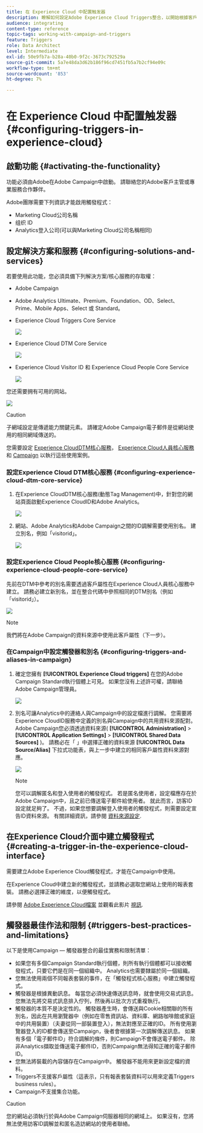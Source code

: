 ```yaml
---
title: 在 Experience Cloud 中配置触发器
description: 瞭解如何設定Adobe Experience Cloud Triggers整合，以開始根據客戶先前的行為將其個人化傳遞傳送給客戶。
audience: integrating
content-type: reference
topic-tags: working-with-campaign-and-triggers
feature: Triggers
role: Data Architect
level: Intermediate
exl-id: 50e9fb7a-b28a-40b0-9f2c-3673c792529a
source-git-commit: 5a7e48da3d62b186f96cd7451fb5a7b2cf94e09c
workflow-type: tm+mt
source-wordcount: '853'
ht-degree: 7%

---
```


# 在 Experience Cloud 中配置触发器{#configuring-triggers-in-experience-cloud}

## 啟動功能 {#activating-the-functionality}

功能必須由Adobe在Adobe Campaign中啟動。 請聯絡您的Adobe客戶主管或專業服務合作夥伴。

Adobe團隊需要下列資訊才能啟用觸發程式：

* Marketing Cloud公司名稱
* 组织 ID
* Analytics登入公司(可以與Marketing Cloud公司名稱相同)

## 設定解決方案和服務 {#configuring-solutions-and-services}

若要使用此功能，您必須具備下列解決方案/核心服務的存取權：

* Adobe Campaign
* Adobe Analytics Ultimate、Premium、Foundation、OD、Select、Prime、Mobile Apps、Select 或 Standard。
* Experience Cloud Triggers Core Service

   ![](assets/trigger_uc_prereq_1.png)

* Experience Cloud DTM Core Service

   ![](assets/trigger_uc_prereq_2.png)

* Experience Cloud Visitor ID 和 Experience Cloud People Core Service

   ![](assets/trigger_uc_prereq_3.png)

您还需要拥有可用的网站。

![](assets/trigger_uc_prereq_4.png)

>[!CAUTION]
>
>子網域設定是傳遞能力關鍵元素。 請確定Adobe Campaign電子郵件是從網站使用的相同網域傳送的。

您需要設定 [Experience CloudDTM核心服務](#configuring-experience-cloud-dtm-core-service)， [Experience Cloud人員核心服務](#configuring-experience-cloud-people-core-service) 和 [Campaign](#configuring-triggers-and-aliases-in-campaign) 以執行這些使用案例。

### 設定Experience Cloud DTM核心服務 {#configuring-experience-cloud-dtm-core-service}

1. 在Experience CloudDTM核心服務(動態Tag Management)中，針對您的網站頁面啟動Experience CloudID和Adobe Analytics。

   ![](assets/trigger_uc_conf_1.png)

1. 網站、Adobe Analytics和Adobe Campaign之間的ID調解需要使用別名。 建立別名，例如「visitorid」。

   ![](assets/trigger_uc_conf_2.png)

### 設定Experience Cloud People核心服務 {#configuring-experience-cloud-people-core-service}

先前在DTM中參考的別名需要透過客戶屬性在Experience Cloud人員核心服務中建立。 請務必建立新別名，並在整合代碼中參照相同的DTM別名（例如「visitorid」）。

![](assets/trigger_uc_conf_3.png)

>[!NOTE]
>
>我們將在Adobe Campaign的資料來源中使用此客戶屬性（下一步）。

### 在Campaign中設定觸發器和別名 {#configuring-triggers-and-aliases-in-campaign}

1. 確定您擁有 **[!UICONTROL Experience Cloud triggers]** 在您的Adobe Campaign Standard執行個體上可見。 如果您沒有上述許可權，請聯絡Adobe Campaign管理員。

   ![](assets/remarketing_1.png)

1. 別名可讓Analytics中的連絡人與Campaign中的設定檔進行調解。 您需要將Experience CloudID服務中定義的別名與Campaign中的共用資料來源配對。 Adobe Campaign您必須透過資料來源( **[!UICONTROL Administration]** > **[!UICONTROL Application Settings]** > **[!UICONTROL Shared Data Sources]** )。 請務必在「 」中選擇正確的資料來源 **[!UICONTROL Data Source/Alias]** 下拉式功能表，與上一步中建立的相同客戶屬性資料來源對應。

   ![](assets/trigger_uc_conf_5.png)

   >[!NOTE]
   >
   >您可以調解匿名和登入使用者的觸發程式。 若是匿名使用者，設定檔應存在於Adobe Campaign中，且之前已傳送電子郵件給使用者。 就此而言，訪客ID設定就足夠了。 不過，如果您想要調解登入使用者的觸發程式，則需要設定宣告ID資料來源。 有關詳細資訊，請參閱 [資料來源設定](../../integrating/using/integration-with-audience-manager-or-people-core-service.md#step-2--configure-the-data-sources).

## 在Experience Cloud介面中建立觸發程式 {#creating-a-trigger-in-the-experience-cloud-interface}

需要建立Adobe Experience Cloud觸發程式，才能在Campaign中使用。

在Experience Cloud中建立新的觸發程式，並請務必選取您網站上使用的報表套裝。 請務必選擇正確的維度，以便觸發程式。

請參閱 [Adobe Experience Cloud檔案](https://experienceleague.adobe.com/docs/core-services/interface/activation/triggers.html) 並觀看此影片 [視訊](https://helpx.adobe.com/cn/marketing-cloud/how-to/email-marketing.html#step-two).

## 觸發器最佳作法和限制 {#triggers-best-practices-and-limitations}

以下是使用Campaign — 觸發器整合的最佳實務和限制清單：

* 如果您有多個Campaign Standard執行個體，則所有執行個體都可以接收觸發程式，只要它們是在同一個組織中。 Analytics也需要隸屬於同一個組織。
* 您無法使用兩個不同報表套裝的事件，在「觸發程式核心服務」中建立觸發程式。
* 觸發器是根據異動訊息。 每當您必須快速傳送訊息時，就會使用交易式訊息。 您無法先將交易式訊息排入佇列，然後再以批次方式重複執行。
* 觸發器的本質不是決定性的。 觸發器產生時，會傳送與Cookie相關聯的所有別名，因此在共用瀏覽器中（例如在零售資訊站、資料庫、網路咖啡館或家庭中的共用裝置）（夫妻從同一部裝置登入），無法對應至正確的ID。 所有使用瀏覽器登入的ID都會傳送至Campaign，後者會根據第一次調解傳送訊息。 如果有多個「電子郵件ID」符合調解的條件，則Campaign不會傳送電子郵件。 除非Analytics擷取並傳送電子郵件ID，否則Campaign無法得知正確的電子郵件ID。
* 您無法將裝載的內容儲存在Campaign中。 觸發器不能用來更新設定檔的資料。
* Triggers不支援客戶屬性（這表示，只有報表套裝資料可以用來定義Triggers business rules）。
* Campaign不支援集合功能。

>[!CAUTION]
>
>您的網站必須執行於與Adobe Campaign伺服器相同的網域上。 如果沒有，您將無法使用訪客ID調解並和匿名造訪網站的使用者聯絡。
